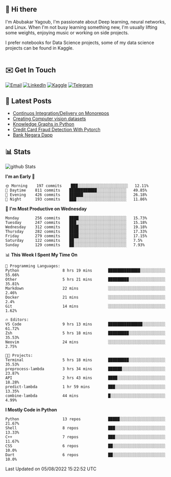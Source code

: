 ## 👋 Hi there

I'm Abubakar Yagoub, I'm passionate about Deep learning, neural networks, and
Linux. When I'm not busy learning something new, I'm usually lifting some
weights, enjoying music or working on side projects.

I prefer notebooks for Data Science projects, some of my data science projects
can be found in Kaggle. <br> <br>

## ✉️ Get In Touch

[![Email](https://img.shields.io/badge/Email-f1f1f1?style=for-the-badge&logo=gmail&logoColor=0f111a)](mailto:hi@blacksuan19.dev)
[![LinkedIn](https://img.shields.io/badge/LinkedIn-0077B5?style=for-the-badge&logo=linkedin&logoColor=white)](https://www.linkedin.com/in/blacksuan19/)
[![Kaggle](https://img.shields.io/badge/Kaggle-5acfff?style=for-the-badge&logo=kaggle&logoColor=white)](http://kaggle.com/abubakaryagob/)
[![Telegram](https://img.shields.io/badge/Telegram-2CA5E0?style=for-the-badge&logo=telegram&logoColor=white)](https://t.me/blacksuan19)

## 📩 Latest Posts

<!-- BLOG-POST-LIST:START -->
- [Continuos Integration/Delivery on Monorepos](http://blacksuan19.dev/blog/github-actions-monorepos/)
- [Creating Computer vision datasets](http://blacksuan19.dev/blog/creating-datasets/)
- [Knowledge Graphs in Python](http://blacksuan19.dev/projects/Knowledge_Graphs/)
- [Credit Card Fraud Detection With Pytorch](http://blacksuan19.dev/projects/credit-card-fraud-detection-with-pytorch/)
- [Bank Negara Dapp](http://blacksuan19.dev/projects/bank-negara/)
<!-- BLOG-POST-LIST:END -->

## 📊 Stats

![github Stats](https://github-readme-stats.vercel.app/api?username=blacksuan19&theme=github_dark&show_icons=true&count_private=true&custom_title=Github%20Stats&hide_border=true)

<!--START_SECTION:waka-->
**I'm an Early 🐤** 

```text
🌞 Morning    197 commits    ███░░░░░░░░░░░░░░░░░░░░░░   12.11% 
🌆 Daytime    811 commits    ████████████░░░░░░░░░░░░░   49.85% 
🌃 Evening    426 commits    ██████░░░░░░░░░░░░░░░░░░░   26.18% 
🌙 Night      193 commits    ███░░░░░░░░░░░░░░░░░░░░░░   11.86%

```
📅 **I'm Most Productive on Wednesday** 

```text
Monday       256 commits    ████░░░░░░░░░░░░░░░░░░░░░   15.73% 
Tuesday      247 commits    ███░░░░░░░░░░░░░░░░░░░░░░   15.18% 
Wednesday    312 commits    ████░░░░░░░░░░░░░░░░░░░░░   19.18% 
Thursday     282 commits    ████░░░░░░░░░░░░░░░░░░░░░   17.33% 
Friday       279 commits    ████░░░░░░░░░░░░░░░░░░░░░   17.15% 
Saturday     122 commits    ██░░░░░░░░░░░░░░░░░░░░░░░   7.5% 
Sunday       129 commits    ██░░░░░░░░░░░░░░░░░░░░░░░   7.93%

```


📊 **This Week I Spent My Time On** 

```text
💬 Programming Languages: 
Python                   8 hrs 19 mins       ██████████████░░░░░░░░░░░   55.66% 
Other                    5 hrs 21 mins       █████████░░░░░░░░░░░░░░░░   35.81% 
Markdown                 22 mins             ░░░░░░░░░░░░░░░░░░░░░░░░░   2.46% 
Docker                   21 mins             ░░░░░░░░░░░░░░░░░░░░░░░░░   2.4% 
Git                      14 mins             ░░░░░░░░░░░░░░░░░░░░░░░░░   1.62%

🔥 Editors: 
VS Code                  9 hrs 13 mins       ███████████████░░░░░░░░░░   61.72% 
Zsh                      5 hrs 18 mins       █████████░░░░░░░░░░░░░░░░   35.53% 
Neovim                   24 mins             ░░░░░░░░░░░░░░░░░░░░░░░░░   2.75%

🐱‍💻 Projects: 
Terminal                 5 hrs 18 mins       █████████░░░░░░░░░░░░░░░░   35.53% 
preprocess-lambda        3 hrs 34 mins       ██████░░░░░░░░░░░░░░░░░░░   23.87% 
API                      2 hrs 43 mins       ████░░░░░░░░░░░░░░░░░░░░░   18.28% 
predict-lambda           1 hr 59 mins        ███░░░░░░░░░░░░░░░░░░░░░░   13.35% 
combine-lambda           44 mins             █░░░░░░░░░░░░░░░░░░░░░░░░   4.99%

```

**I Mostly Code in Python** 

```text
Python                   13 repos            █████░░░░░░░░░░░░░░░░░░░░   21.67% 
Shell                    8 repos             ███░░░░░░░░░░░░░░░░░░░░░░   13.33% 
C++                      7 repos             ███░░░░░░░░░░░░░░░░░░░░░░   11.67% 
CSS                      6 repos             ██░░░░░░░░░░░░░░░░░░░░░░░   10.0% 
Dart                     6 repos             ██░░░░░░░░░░░░░░░░░░░░░░░   10.0%

```



 Last Updated on 05/08/2022 15:22:52 UTC
<!--END_SECTION:waka-->
